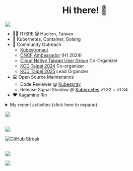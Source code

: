 <div align="center">
  <h1>Hi there! 👋</h1>
</div>

![](https://komarev.com/ghpvc/?username=tico88612&color=brightgreen&style=for-the-badge)

- 🧑‍💻 IT/SRE @ Hualien, Taiwan
- 🐳 Kubernetes, Container, Golang
- 🤝 Community Outreach
  - [Kubestronaut](https://www.cncf.io/training/kubestronaut/?p=chenghao-yang)
  - [CNCF Ambassador](https://www.cncf.io/people/ambassadors/?p=chenghao-yang) (H1 2024)
  - [Cloud Native Taiwan User Group](https://cloudnative.tw) Co-Organizer
  - [KCD Taipei 2024](https://kcd.taipei/2024) Co-organizer
  - [KCD Taipei 2025](https://kcd.taipei/2025) Lead Organizer
- 💻 Open Source Maintenance
  - Code Reviewer @ [Kubespray](https://kubespray.io/)
  - Release Signal Shadow @ [Kubernetes](https://kubernetes.io) v1.32 ~ v1.34
- ❤️ Kagamine Rin

<details>
  <summary>My recent activities (click here to expand)</summary>

  #### 👷 Check out what I'm currently working on
  
  - [kubernetes-sigs/kubespray](https://github.com/kubernetes-sigs/kubespray) - Deploy a Production Ready Kubernetes Cluster (today)
  - [cloud-native-taiwan/i.kcd.taipei](https://github.com/cloud-native-taiwan/i.kcd.taipei) - Shorten URL for KCD Taipei (6 days ago)
  - [tico88612/devstats-card](https://github.com/tico88612/devstats-card) - Your CNCF DevStats Card (2 weeks ago)
  - [kubernetes/org](https://github.com/kubernetes/org) - Meta configuration for Kubernetes Github Org (3 weeks ago)
  - [cloud-native-taiwan/Infra-Labs-Docs](https://github.com/cloud-native-taiwan/Infra-Labs-Docs) - Documentation for Cloud Native Taiwan Infra Labs (3 weeks ago)
  - [cilium/tetragon](https://github.com/cilium/tetragon) - eBPF-based Security Observability and Runtime Enforcement (1 month ago)
  - [kubernetes-sigs/cloud-provider-kind](https://github.com/kubernetes-sigs/cloud-provider-kind) - Cloud provider for KIND clusters (1 month ago)
  - [tico88612/kind-workshop](https://github.com/tico88612/kind-workshop) -  (2 months ago)
  - [sitcon-tw/2025](https://github.com/sitcon-tw/2025) -  (3 months ago)
  - [Homebrew/homebrew-core](https://github.com/Homebrew/homebrew-core) - 🍻 Default formulae for the missing package manager for macOS (or Linux) (4 months ago)

  #### 🌱 My latest projects
  
  - [tico88612/devstats-card](https://github.com/tico88612/devstats-card) - Your CNCF DevStats Card
  - [tico88612/kind-workshop](https://github.com/tico88612/kind-workshop) - 
  - [tico88612/blog-comments](https://github.com/tico88612/blog-comments) - 
  - [tico88612/get-real-ip](https://github.com/tico88612/get-real-ip) - 
  - [tico88612/podman-monitor-workshop](https://github.com/tico88612/podman-monitor-workshop) - 
  - [tico88612/cicd-hexo-blog-pages](https://github.com/tico88612/cicd-hexo-blog-pages) - 以 Hexo Blog 撰寫 CI/CD Pipeline 網頁
  - [tico88612/cicd-hexo-blog-template](https://github.com/tico88612/cicd-hexo-blog-template) - 以 Hexo Blog 撰寫 CI/CD Pipeline 模板
  - [tico88612/butter-toast-cup-2023](https://github.com/tico88612/butter-toast-cup-2023) - 奶油吐司杯 2023 分數計算機
  - [tico88612/cms-docker](https://github.com/tico88612/cms-docker) - Contest Management System v1.5.dev0 Docker Version
  - [tico88612/network-security-final](https://github.com/tico88612/network-security-final) - 

  #### 🔭 Latest releases I've contributed to
  
  - [kubernetes-sigs/kubespray](https://github.com/kubernetes-sigs/kubespray) ([v2.28.0](https://github.com/kubernetes-sigs/kubespray/releases/tag/v2.28.0), 2 weeks ago) - Deploy a Production Ready Kubernetes Cluster
  - [HunterPie/localization](https://github.com/HunterPie/localization) ([v1.1.12](https://github.com/HunterPie/localization/releases/tag/v1.1.12), 1 month ago) - Localization repository for HunterPie&#39;s client
  - [cilium/tetragon](https://github.com/cilium/tetragon) ([v1.4.0](https://github.com/cilium/tetragon/releases/tag/v1.4.0), 2 months ago) - eBPF-based Security Observability and Runtime Enforcement
  - [kubernetes-sigs/cloud-provider-kind](https://github.com/kubernetes-sigs/cloud-provider-kind) ([v0.6.0](https://github.com/kubernetes-sigs/cloud-provider-kind/releases/tag/v0.6.0), 3 months ago) - Cloud provider for KIND clusters
  - [coredns/deployment](https://github.com/coredns/deployment) ([coredns-1.14.0](https://github.com/coredns/deployment/releases/tag/coredns-1.14.0), 4 years ago) - Scripts, utilities, and examples for deploying CoreDNS.

  #### 🔨 My recent Pull Requests
  
  - [Add myself (tico88612) as approver](https://github.com/kubernetes-sigs/kubespray/pull/12281) on [kubernetes-sigs/kubespray](https://github.com/kubernetes-sigs/kubespray) (1 day ago)
  - [[flannel] upgrade to 0.26.7](https://github.com/kubernetes-sigs/kubespray/pull/12260) on [kubernetes-sigs/kubespray](https://github.com/kubernetes-sigs/kubespray) (1 week ago)
  - [Feat: add nftable mode in calico](https://github.com/kubernetes-sigs/kubespray/pull/12255) on [kubernetes-sigs/kubespray](https://github.com/kubernetes-sigs/kubespray) (1 week ago)
  - [Fix: the cluster is upgraded from 2.27 to 2.28 cilium will break](https://github.com/kubernetes-sigs/kubespray/pull/12254) on [kubernetes-sigs/kubespray](https://github.com/kubernetes-sigs/kubespray) (1 week ago)
  - [Chore: upgrade galaxy.yml version](https://github.com/kubernetes-sigs/kubespray/pull/12241) on [kubernetes-sigs/kubespray](https://github.com/kubernetes-sigs/kubespray) (2 weeks ago)
  - [Add tico88612 to kubespray-maintainers team](https://github.com/kubernetes/org/pull/5599) on [kubernetes/org](https://github.com/kubernetes/org) (3 weeks ago)
  - [Add CNCF DevStats Card usecase](https://github.com/cloud-native-taiwan/Infra-Labs-Docs/pull/79) on [cloud-native-taiwan/Infra-Labs-Docs](https://github.com/cloud-native-taiwan/Infra-Labs-Docs) (3 weeks ago)
  - [doc: fix cgroup rate explanation not match the parameter](https://github.com/cilium/tetragon/pull/3699) on [cilium/tetragon](https://github.com/cilium/tetragon) (1 month ago)
  - [Feat: Gateway API early installation](https://github.com/kubernetes-sigs/kubespray/pull/12189) on [kubernetes-sigs/kubespray](https://github.com/kubernetes-sigs/kubespray) (1 month ago)
  - [doc: fix policy-library sshd anchor link &amp; title ](https://github.com/cilium/tetragon/pull/3678) on [cilium/tetragon](https://github.com/cilium/tetragon) (1 month ago)

  #### ⭐ Recent Stars
  
  - [nunocoracao/blowfish](https://github.com/nunocoracao/blowfish) - Personal Website &amp; Blog Theme for Hugo (1 month ago)
  - [srl-labs/containerlab](https://github.com/srl-labs/containerlab) - container-based networking labs (1 month ago)
  - [microsoft/typescript-go](https://github.com/microsoft/typescript-go) - Staging repo for development of native port of TypeScript (2 months ago)
  - [riccardoperra/codeimage](https://github.com/riccardoperra/codeimage) - A tool to beautify your code screenshots. Built with SolidJS and Fastify. (4 months ago)
  - [inspektor-gadget/inspektor-gadget](https://github.com/inspektor-gadget/inspektor-gadget) - Inspektor Gadget is a set of tools and framework for data collection and system inspection on Kubernetes clusters and Linux hosts using eBPF (6 months ago)
  - [charmbracelet/vhs](https://github.com/charmbracelet/vhs) - Your CLI home video recorder 📼 (7 months ago)
  - [knabben/stalker](https://github.com/knabben/stalker) - Stalk and Hunt Flake Testgrid Jobs  (7 months ago)
  - [ljcucc/mobai-alei](https://github.com/ljcucc/mobai-alei) - 膜拜阿雷的信眾有福了！現在到 mobai-alei.ljcu.cc 就可以產生膜拜貼圖！ (9 months ago)
  - [aome510/spotify-player](https://github.com/aome510/spotify-player) - A Spotify player in the terminal with full feature parity (10 months ago)
  - [nalexn/clean-architecture-swiftui](https://github.com/nalexn/clean-architecture-swiftui) - SwiftUI sample app using Clean Architecture. Examples of working with SwiftData persistence, networking, dependency injection, unit testing, and more. (10 months ago)

  #### 👯 Check out some of my recent followers
  
  - [kuboqu](https://github.com/kuboqu)
  - [rileychh](https://github.com/rileychh)
  - [tonve](https://github.com/tonve)
  - [rohithadassanayake](https://github.com/rohithadassanayake)
  - [WuSandWitch](https://github.com/WuSandWitch)
</details>

<a href="https://github.com/tico88612/devstats-card"><img src="https://devstats.me/?username=tico88612&t=1" /></a>

<br>

<img src="https://github-readme-stats.vercel.app/api?username=tico88612&hide_title=true&count_private=true&show_icons=true" />

<br>

<a href="https://git.io/streak-stats"><img src="https://streak-stats.demolab.com?user=tico88612&theme=one-dark-pro" alt="GitHub Streak" /></a>

<br>

<img src="https://github-profile-trophy.vercel.app/?username=tico88612&theme=flat&no-frame=true&theme=onedark&margin-w=15&column=4" />


![](https://hit.yhype.me/github/profile?user_id=17496418)
